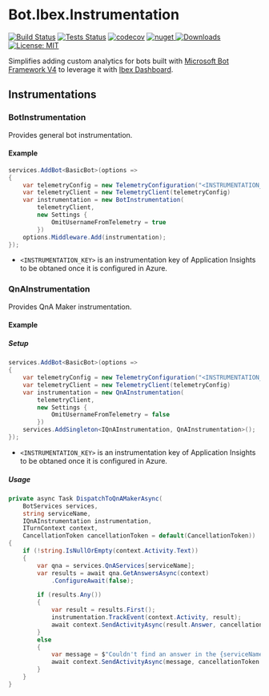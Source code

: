 # Bot.Ibex.Instrumentation

[![Build Status](https://ci.appveyor.com/api/projects/status/github/ObjectivityLtd/Bot.Ibex.Instrumentation?branch=master&svg=true)](https://ci.appveyor.com/project/ObjectivityAdminsTeam/bot-ibex-instrumentation) [![Tests Status](https://img.shields.io/appveyor/tests/ObjectivityAdminsTeam/bot-ibex-instrumentation/master.svg)](https://ci.appveyor.com/project/ObjectivityAdminsTeam/bot-ibex-instrumentation) [![codecov](https://codecov.io/gh/ObjectivityLtd/Bot.Ibex.Instrumentation/branch/master/graph/badge.svg)](https://codecov.io/gh/ObjectivityLtd/Bot.Ibex.Instrumentation)   [![nuget](https://img.shields.io/nuget/v/Bot.Ibex.Instrumentation.svg) ![Downloads](https://img.shields.io/nuget/dt/Bot.Ibex.Instrumentation.svg)](https://www.nuget.org/packages/Bot.Ibex.Instrumentation/) [![License: MIT](https://img.shields.io/badge/License-MIT-brightgreen.svg)](https://opensource.org/licenses/MIT)

Simplifies adding custom analytics for bots built with [Microsoft Bot Framework V4](https://dev.botframework.com) to leverage it with [Ibex Dashboard](https://github.com/Azure/ibex-dashboard).

## Instrumentations

### BotInstrumentation

Provides general bot instrumentation.

#### Example

```csharp
services.AddBot<BasicBot>(options =>
{
    var telemetryConfig = new TelemetryConfiguration("<INSTRUMENTATION_KEY>");
    var telemetryClient = new TelemetryClient(telemetryConfig)
    var instrumentation = new BotInstrumentation(
        telemetryClient,
        new Settings {
            OmitUsernameFromTelemetry = true
        })
    options.Middleware.Add(instrumentation);
});
```

* `<INSTRUMENTATION_KEY>` is an instrumentation key of Application Insights to be obtaned once it is configured in Azure.

### QnAInstrumentation

Provides QnA Maker instrumentation.

#### Example

##### Setup

```csharp
services.AddBot<BasicBot>(options =>
{
    var telemetryConfig = new TelemetryConfiguration("<INSTRUMENTATION_KEY>");
    var telemetryClient = new TelemetryClient(telemetryConfig)
    var instrumentation = new QnAInstrumentation(
        telemetryClient,
        new Settings {
            OmitUsernameFromTelemetry = false
        })
    services.AddSingleton<IQnAInstrumentation, QnAInstrumentation>();
});
```

* `<INSTRUMENTATION_KEY>` is an instrumentation key of Application Insights to be obtaned once it is configured in Azure.

##### Usage

```csharp
private async Task DispatchToQnAMakerAsync(
    BotServices services,
    string serviceName,
    IQnAInstrumentation instrumentation,
    ITurnContext context,
    CancellationToken cancellationToken = default(CancellationToken))
{
    if (!string.IsNullOrEmpty(context.Activity.Text))
    {
        var qna = services.QnAServices[serviceName];
        var results = await qna.GetAnswersAsync(context)
            .ConfigureAwait(false);

        if (results.Any())
        {
            var result = results.First();
            instrumentation.TrackEvent(context.Activity, result);
            await context.SendActivityAsync(result.Answer, cancellationToken: cancellationToken);
        }
        else
        {
            var message = $"Couldn't find an answer in the {serviceName}.";
            await context.SendActivityAsync(message, cancellationToken: cancellationToken);
        }
    }
}
```